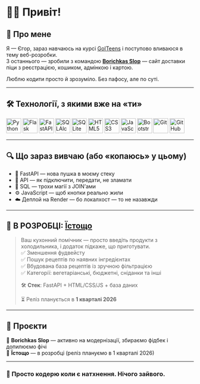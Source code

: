# 🙋‍♂️ Привіт!

## 🧠 Про мене

Я — Єгор, зараз навчаюсь на курсі [GoITeens](https://goiteens.ua/) і поступово вливаюся в тему веб-розробки.  
З останнього — зробили з командою **[Borichkas Slop](https://borichkas-slop.onrender.com/)** — сайт доставки піци з реєстрацією, кошиком, адмінкою і картою.

Люблю кодити просто й зрозуміло. Без пафосу, але по суті.

---

## 🛠 Технології, з якими вже на «ти»

<p align="left">
  <img src="https://cdn.jsdelivr.net/gh/devicons/devicon/icons/python/python-original.svg" alt="Python" width="40" height="40"/>
  <img src="https://cdn.jsdelivr.net/gh/devicons/devicon/icons/flask/flask-original.svg" alt="Flask" width="40" height="40"/>
  <img src="https://cdn.jsdelivr.net/gh/devicons/devicon/icons/fastapi/fastapi-original.svg" alt="FastAPI" width="40" height="40"/>
  <img src="https://cdn.jsdelivr.net/gh/devicons/devicon/icons/sqlalchemy/sqlalchemy-original.svg" alt="SQLAlchemy" width="40" height="40"/>
  <img src="https://cdn.jsdelivr.net/gh/devicons/devicon/icons/sqlite/sqlite-original.svg" alt="SQLite" width="40" height="40"/>
  <img src="https://cdn.jsdelivr.net/gh/devicons/devicon/icons/html5/html5-original.svg" alt="HTML5" width="40" height="40"/>
  <img src="https://cdn.jsdelivr.net/gh/devicons/devicon/icons/css3/css3-original.svg" alt="CSS3" width="40" height="40"/>
  <img src="https://cdn.jsdelivr.net/gh/devicons/devicon/icons/javascript/javascript-original.svg" alt="JavaScript" width="40" height="40"/>
  <img src="https://cdn.jsdelivr.net/gh/devicons/devicon/icons/bootstrap/bootstrap-original.svg" alt="Bootstrap" width="40" height="40"/>
  <img src="https://cdn.jsdelivr.net/gh/devicons/devicon/icons/git/git-original.svg" alt="Git" width="40" height="40"/>
  <img src="https://cdn.jsdelivr.net/gh/devicons/devicon/icons/github/github-original.svg" alt="GitHub" width="40" height="40"/>
</p>

---

## 🔍 Що зараз вивчаю (або «копаюсь» у цьому)

- 🐍 FastAPI — нова пушка в моєму стеку  
- 🔗 API — як підключити, передати, не зламати  
- 🧠 SQL — трохи магії з JOIN’ами  
- ⚙️ JavaScript — щоб кнопки реально жили  
- ☁️ Деплой на Render — бо локалхост — то не назавжди

---

## 🍳 В РОЗРОБЦІ: [Їстощо](#)

> Ваш кухонний помічник — просто введіть продукти з холодильника, і додаток підкаже, що приготувати.  
> ✅ Зменшення фудвейсту  
> ✅ Пошук рецептів по наявних інгредієнтах  
> ✅ Вбудована база рецептів із зручною фільтрацією  
> ✅ Категорії: вегетаріанські, бюджетні, сніданки та інші  
>
> 🛠 **Стек**: FastAPI + HTML/CSS/JS + база даних  
>
> ⏳ Реліз планується в **1 кварталі 2026**

---

## 🚧 Проєкти

🍕 **Borichkas Slop** — активно на модернізації, збираємо фідбек і допилюємо фічі  
🍳 **Їстощо** — в розробці (реліз плануємо в 1 кварталі 2026)  

---

### 🧩 Просто кодерю коли є натхнення. Нічого зайвого.